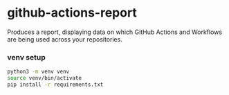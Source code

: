 # github-actions-report
Produces a report, displaying data on which GitHub Actions and Workflows are being used across your repositories.

### venv setup 

```bash
python3 -m venv venv
source venv/bin/activate
pip install -r requirements.txt
```